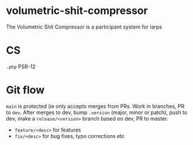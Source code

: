 # volumetric-shit-compressor
The Volumetric Shit Compressor is a participant system for larps

# CS
`.php` PSR-12

# Git flow
`main` is protected (ie only accepts merges from PRs. Work in branches, PR to `dev`. After merges to dev, bump `.version` (major, minor or patch), push to dev, make a `release/<version>` branch based on dev, PR to master.

- `feature/<desc>` for features
- `fix/<desc>` for bug fixes, typo corrections etc
